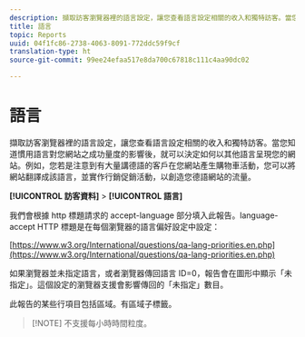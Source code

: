```yaml
---
description: 擷取訪客瀏覽器裡的語言設定，讓您查看語言設定相關的收入和獨特訪客。當您知道慣用語言對您網站之成功量度的影響後，就可以決定如何以其他語言呈現您的網站。例如，您若是注意到有大量講德語的客戶在您網站產生購物車活動，您可以將網站翻譯成該語言，並實作行銷促銷活動，以創造您德語網站的流量。
title: 語言
topic: Reports
uuid: 04f1fc86-2738-4063-8091-772ddc59f9cf
translation-type: ht
source-git-commit: 99ee24efaa517e8da700c67818c111c4aa90dc02

---
```



# 語言

擷取訪客瀏覽器裡的語言設定，讓您查看語言設定相關的收入和獨特訪客。當您知道慣用語言對您網站之成功量度的影響後，就可以決定如何以其他語言呈現您的網站。例如，您若是注意到有大量講德語的客戶在您網站產生購物車活動，您可以將網站翻譯成該語言，並實作行銷促銷活動，以創造您德語網站的流量。

**[!UICONTROL 訪客資料]** > **[!UICONTROL 語言]**

我們會根據 http 標題請求的 accept-language 部分填入此報告。language-accept HTTP 標題是在每個瀏覽器的語言偏好設定中設定：

[https://www.w3.org/International/questions/qa-lang-priorities.en.php](https://www.w3.org/International/questions/qa-lang-priorities.en.php)

如果瀏覽器並未指定語言，或者瀏覽器傳回語言 ID=0，報告會在圖形中顯示「未指定」。這個設定的瀏覽器支援會影響傳回的「未指定」數目。

此報告的某些行項目包括區域。有區域子標籤。

> [!NOTE] 不支援每小時時間粒度。

